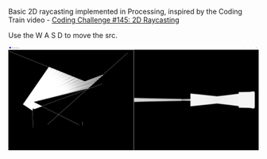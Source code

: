 Basic 2D raycasting implemented in Processing, inspired by the Coding Train video - [Coding Challenge #145: 2D Raycasting](https://www.youtube.com/watch?v=TOEi6T2mtHo)

Use the W A S D to move the src. 

![](RayCastingScreenshot.png)
